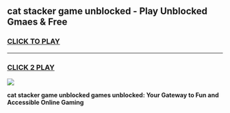 
## cat stacker game unblocked - Play Unblocked Gmaes & Free
<h3>
<a href="https://news.freeplayer.one?title=cat_stacker_game_unblocked&ref=23F">CLICK TO PLAY</a></h3>
<hr>

<h3>
<a href="https://news.freeplayer.one?title=cat_stacker_game_unblocked&ref=23F">CLICK 2 PLAY</a>
  
</h3>

<a href="https://news.freeplayer.one?title=cat_stacker_game_unblocked&ref=23F/"><img src="https://clearcache.store/games.png"></a>


**cat stacker game unblocked games unblocked: Your Gateway to Fun and Accessible Online Gaming**
